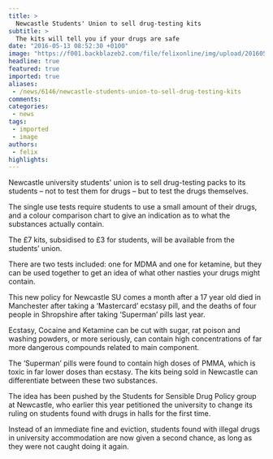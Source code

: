 ```yaml
---
title: >
  Newcastle Students' Union to sell drug-testing kits
subtitle: >
  The kits will tell you if your drugs are safe
date: "2016-05-13 08:52:30 +0100"
image: "https://f001.backblazeb2.com/file/felixonline/img/upload/201605131052-felix-JS89131250.jpg"
headline: true
featured: true
imported: true
aliases:
 - /news/6146/newcastle-students-union-to-sell-drug-testing-kits
comments:
categories:
 - news
tags:
 - imported
 - image
authors:
 - felix
highlights:
---
```


Newcastle university students' union is to sell drug-testing packs to its students – not to test them for drugs – but to test the drugs themselves.

The single use tests require students to use a small amount of their drugs, and a colour comparison chart to give an indication as to what the substances actually contain.

The £7 kits, subsidised to £3 for students, will be available from the students’ union.

There are two tests included: one for MDMA and one for ketamine, but they can be used together to get an idea of what other nasties your drugs might contain.

This new policy for Newcastle SU comes a month after a 17 year old died in Manchester after taking a ‘Mastercard’ ecstasy pill, and the deaths of four people in Shropshire after taking ‘Superman’ pills last year.

Ecstasy, Cocaine and Ketamine can be cut with sugar, rat poison and washing powders, or more seriously, can contain high concentrations of far more dangerous compounds related to main component.

The ‘Superman’ pills were found to contain high doses of PMMA, which is toxic in far lower doses than ecstasy. The kits being sold in Newcastle can differentiate between these two substances.

The idea has been pushed by the Students for Sensible Drug Policy group at Newcastle, who earlier this year petitioned the university to change its ruling on students found with drugs in halls for the first time.

Instead of an immediate fine and eviction, students found with illegal drugs in university accommodation are now given a second chance, as long as they were not caught doing it again.
